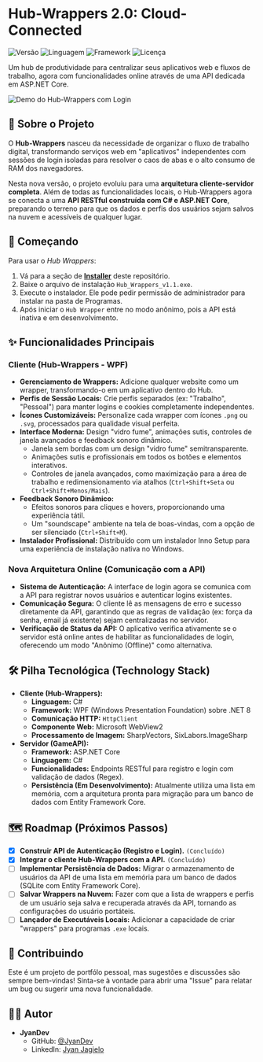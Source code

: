 # Hub-Wrappers 2.0: Cloud-Connected

![Versão](https://img.shields.io/badge/versão-2.0-blue)
![Linguagem](https://img.shields.io/badge/linguagem-C%23-blueviolet)
![Framework](https://img.shields.io/badge/framework-WPF%20%7C%20.NET%208-orange)
![Licença](https://img.shields.io/badge/licença-MIT-green)

Um hub de produtividade para centralizar seus aplicativos web e fluxos de trabalho, agora com funcionalidades online através de uma API dedicada em ASP.NET Core.

![Demo do Hub-Wrappers com Login](https://github.com/user-attachments/assets/d496472e-7ba0-4cd7-aa49-3396d57ac10e)

## 🚀 Sobre o Projeto

O **Hub-Wrappers** nasceu da necessidade de organizar o fluxo de trabalho digital, transformando serviços web em "aplicativos" independentes com sessões de login isoladas para resolver o caos de abas e o alto consumo de RAM dos navegadores.

Nesta nova versão, o projeto evoluiu para uma **arquitetura cliente-servidor completa**. Além de todas as funcionalidades locais, o Hub-Wrappers agora se conecta a uma **API RESTful construída com C# e ASP.NET Core**, preparando o terreno para que os dados e perfis dos usuários sejam salvos na nuvem e acessíveis de qualquer lugar.


## 🏁 Começando

Para usar o *Hub Wrappers*:

1.  Vá para a seção de [**Installer**](https://github.com/JyanDev/Hub-Wrappers/tree/main/Installer) deste repositório.
2.  Baixe o arquivo de instalação `Hub_Wrappers_v1.1.exe`.
3.  Execute o instalador. Ele pode pedir permissão de administrador para instalar na pasta de Programas.
4. Após iniciar o `Hub Wrapper` entre no modo anônimo, pois a API está inativa e em desenvolvimento.

## ✨ Funcionalidades Principais

### Cliente (Hub-Wrappers - WPF)
* **Gerenciamento de Wrappers:** Adicione qualquer website como um wrapper, transformando-o em um aplicativo dentro do Hub.
* **Perfis de Sessão Locais:** Crie perfis separados (ex: "Trabalho", "Pessoal") para manter logins e cookies completamente independentes.
* **Ícones Customizáveis:** Personalize cada wrapper com ícones `.png` ou `.svg`, processados para qualidade visual perfeita.
* **Interface Moderna:** Design "vidro fume", animações sutis, controles de janela avançados e feedback sonoro dinâmico.
    * Janela sem bordas com um design "vidro fume" semitransparente.
    * Animações sutis e profissionais em todos os botões e elementos interativos.
    * Controles de janela avançados, como maximização para a área de trabalho e redimensionamento via atalhos (`Ctrl+Shift+Seta` ou `Ctrl+Shift+Menos/Mais`).
* **Feedback Sonoro Dinâmico:**
    * Efeitos sonoros para cliques e hovers, proporcionando uma experiência tátil.
    * Um "soundscape" ambiente na tela de boas-vindas, com a opção de ser silenciado (`Ctrl+Shift+M`).
* **Instalador Profissional:** Distribuído com um instalador Inno Setup para uma experiência de instalação nativa no Windows.


### Nova Arquitetura Online (Comunicação com a API)
* **Sistema de Autenticação:** A interface de login agora se comunica com a API para registrar novos usuários e autenticar logins existentes.
* **Comunicação Segura:** O cliente lê as mensagens de erro e sucesso diretamente da API, garantindo que as regras de validação (ex: força da senha, email já existente) sejam centralizadas no servidor.
* **Verificação de Status da API:** O aplicativo verifica ativamente se o servidor está online antes de habilitar as funcionalidades de login, oferecendo um modo "Anônimo (Offline)" como alternativa.

## 🛠️ Pilha Tecnológica (Technology Stack)

* **Cliente (Hub-Wrappers):**
    * **Linguagem:** C#
    * **Framework:** WPF (Windows Presentation Foundation) sobre .NET 8
    * **Comunicação HTTP:** `HttpClient`
    * **Componente Web:** Microsoft WebView2
    * **Processamento de Imagem:** SharpVectors, SixLabors.ImageSharp
* **Servidor (GameAPI):**
    * **Framework:** ASP.NET Core
    * **Linguagem:** C#
    * **Funcionalidades:** Endpoints RESTful para registro e login com validação de dados (Regex).
    * **Persistência (Em Desenvolvimento):** Atualmente utiliza uma lista em memória, com a arquitetura pronta para migração para um banco de dados com Entity Framework Core.

## 🗺️ Roadmap (Próximos Passos)

* [X] **Construir API de Autenticação (Registro e Login).** `(Concluído)`
* [X] **Integrar o cliente Hub-Wrappers com a API.** `(Concluído)`
* [ ] **Implementar Persistência de Dados:** Migrar o armazenamento de usuários da API de uma lista em memória para um banco de dados (SQLite com Entity Framework Core).
* [ ] **Salvar Wrappers na Nuvem:** Fazer com que a lista de wrappers e perfis de um usuário seja salva e recuperada através da API, tornando as configurações do usuário portáteis.
* [ ] **Lançador de Executáveis Locais:** Adicionar a capacidade de criar "wrappers" para programas `.exe` locais.

## 🤝 Contribuindo

Este é um projeto de portfólo pessoal, mas sugestões e discussões são sempre bem-vindas! Sinta-se à vontade para abrir uma "Issue" para relatar um bug ou sugerir uma nova funcionalidade.

## 👨‍💻 Autor

* **JyanDev**
    * GitHub: [@JyanDev](https://github.com/JyanDev)
    * LinkedIn: [Jyan Jagielo](https://www.linkedin.com/in/jyan-jagielo)